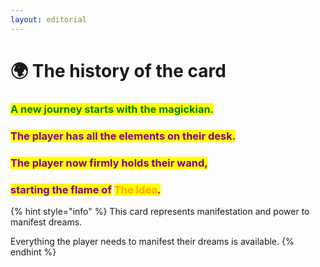 ```yaml
---
layout: editorial
---
```


# 🌍 The history of the card

### <mark style="color:green;">A new journey starts with the magickian.</mark>

<mark style="color:green;"></mark>

### <mark style="color:purple;">The player has all the elements on their desk.</mark>&#x20;

### <mark style="color:purple;">The player now firmly holds their wand,</mark>&#x20;

### <mark style="color:purple;">starting the flame of</mark> <mark style="color:orange;">The Idea</mark><mark style="color:purple;">.</mark>



{% hint style="info" %}
This card represents manifestation and power to manifest dreams.&#x20;

Everything the player needs to manifest their dreams is available.
{% endhint %}

